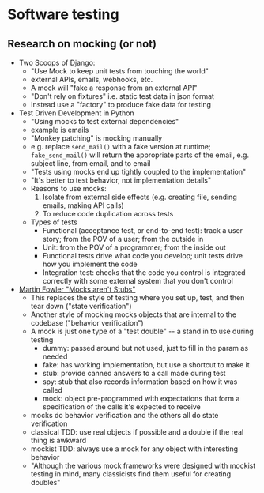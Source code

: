 # Software testing

## Research on mocking (or not)

- Two Scoops of Django:
    - "Use Mock to keep unit tests from touching the world"
    - external APIs, emails, webhooks, etc.
    - A mock will "fake a response from an external API"
    - "Don't rely on fixtures" i.e. static test data in json format
    - Instead use a "factory" to produce fake data for testing
- Test Driven Development in Python
    - "Using mocks to test external dependencies"
    - example is emails
    - "Monkey patching" is mocking manually
    - e.g. replace `send_mail()` with a fake version at runtime; `fake_send_mail()` will return the appropriate parts of the email, e.g. subject line, from email, and to email
    - "Tests using mocks end up tightly coupled to the implementation"
    - "It's better to test behavior, not implementation details"
    - Reasons to use mocks:
        1. Isolate from external side effects (e.g. creating file, sending emails, making API calls)
        2. To reduce code duplication across tests
    - Types of tests
        - Functional (acceptance test, or end-to-end test): track a user story; from the POV of a user; from the outside in
        - Unit: from the POV of a programmer; from the inside out
        - Functional tests drive what code you develop; unit tests drive how you implement the code
        - Integration test: checks that the code you control is integrated correctly with some external system that you don't control
- [Martin Fowler "Mocks aren't Stubs"](https://martinfowler.com/articles/mocksArentStubs.html)
    - This replaces the style of testing where you set up, test, and then tear down ("state verification")
    - Another style of mocking mocks objects that are internal to the codebase ("behavior verification")
    - A mock is just one type of a "test double" -- a stand in to use during testing
        - dummy: passed around but not used, just to fill in the param as needed
        - fake: has working implementation, but use a shortcut to make it
        - stub: provide canned answers to a call made during test
        - spy: stub that also records information based on how it was called
        - mock: object pre-programmed with expectations that form a specification of the calls it's expected to receive
    - mocks do behavior verification and the others all do state verification
    - classical TDD: use real objects if possible and a double if the real thing is awkward
    - mockist TDD: always use a mock for any object with interesting behavior
    - "Although the various mock frameworks were designed with mockist testing in mind, many classicists find them useful for creating doubles"
